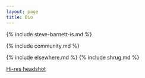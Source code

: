 ```yaml
---
layout: page
title: Bio
---
```


{% include steve-barnett-is.md %}

{% include community.md %}

{% include elsewhere.md %} {% include shrug.md %}

[Hi-res headshot](/img/me.jpg)